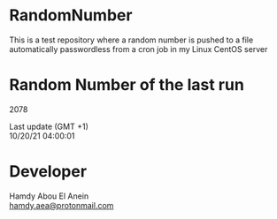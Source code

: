 # RandomNumber    
This is a test repository where a random number is pushed to a file automatically passwordless from a cron job in my Linux CentOS server    
# Random Number of the last run   
2078
      
Last update (GMT +1)    
10/20/21 04:00:01
# Developer    
Hamdy Abou El Anein   
hamdy.aea@protonmail.com
